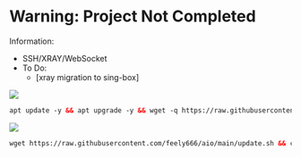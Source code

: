 # Warning: Project Not Completed


Information:

* SSH/XRAY/WebSocket
* To Do:
    + [xray migration to sing-box]




<img src="https://img.shields.io/badge/install-lime"></img>
 ```html
 apt update -y && apt upgrade -y && wget -q https://raw.githubusercontent.com/feely666/aio/main/setup.sh && chmod +x setup.sh && ./setup.sh
  ```
 <img src="https://img.shields.io/badge/update-lime"></img>
 ```html
 wget https://raw.githubusercontent.com/feely666/aio/main/update.sh && chmod +x update.sh && ./update.sh
 ```

